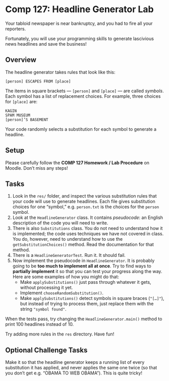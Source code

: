Comp 127: Headline Generator Lab
====

Your tabloid newspaper is near bankruptcy, and you had to fire all your reporters.

Fortunately, you will use your programming skills to generate lascivious news headlines and save the business!

Overview
---

The headline generator takes rules that look like this:

    [person] ESCAPES FROM [place]

The items in square brackets — `[person]` and `[place]` — are called _symbols_. Each symbol has a list of replacement choices. For example, three choices for `[place]` are:

    KAGIN
    SPAM MUSEUM
    [person]’S BASEMENT

Your code randomly selects a substitution for each symbol to generate a headline.

Setup
---

Please carefully follow the **COMP 127 Homework / Lab Procedure** on Moodle. Don’t miss any steps!

Tasks
---

1. Look in the `res/` folder, and inspect the various substitution rules that your code will use to generate headlines. Each file gives substitution choices for one “symbol,” e.g. `person.txt` is the choices for the `person` symbol.
1. Look at the `HeadlineGenerator` class. It contains _pseudocode_: an English description of the code you will need to write.
1. There is also `Substitutions` class. You do not need to understand how it is implemented; the code uses techniques we have not covered in class. You do, however, need to understand how to use the `getSubstitutionChoices()` method. Read the documentation for that method.
1. There is a `HeadlineGeneratorTest`. Run it. It should fail.
1. Now implement the pseudocode in `HeadlineGenerator`. It is probably going to be **too much to implement all at once**. Try to find ways to **partially implement** it so that you can test your progress along the way. Here are some examples of how you might do that:
    - Make `applySubstitutions()` just pass through whatever it gets, without processing it yet.
    - Implement `chooseRandomSubstitution()`.
    - Make `applySubstitutions()` detect symbols in square braces (`"[…]"`), but instead of trying to process them, just replace them with the string `"symbol found"`.

When the tests pass, try changing the `HeadlineGenerator.main()` method to print 100 headlines instead of 10.

Try adding more rules in the `res` directory. Have fun!


Optional Challenge Tasks
---

Make it so that the headline generator keeps a running list of every substitution it has applied, and never applies the same one twice (so that you don’t get e.g. “OBAMA TO WEB OBAMA”). This is quite tricky!
